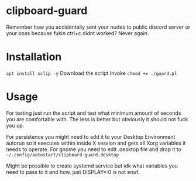 # clipboard-guard

Remember how you accidentally sent your nudes to public discord server or your boss because fukin ctrl+c didnt worked? Never again. 

# Installation

`apt install xclip -y`
Download the script
Invoke `chmod +x ./guard.pl`

# Usage
For testing just run the script and test what minimum amount of seconds you are comfortable with. The less is better but obviously it should not fuck you up.

For persistence you might need to add it to your Desktop Environment autorun so it executes within inside X session and gets all Xorg variables it needs to operate. For gnome you need to edit .desktop file and drop it to `~/.config/autostart/clipboard-guard.desktop `

Might be possible to create systemd service but idk what variables you need to pass to it and how, just DISPLAY=:0 is not enuf.


